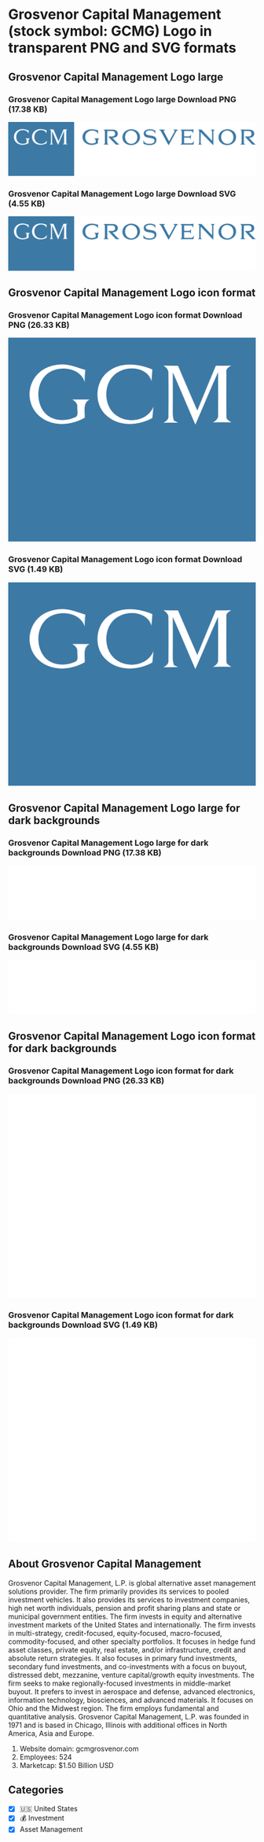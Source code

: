# Grosvenor Capital Management (stock symbol: GCMG) Logo in transparent PNG and SVG formats

## Grosvenor Capital Management Logo large

### Grosvenor Capital Management Logo large Download PNG (17.38 KB)

![Grosvenor Capital Management Logo large Download PNG (17.38 KB)](/img/orig/GCMG_BIG-4d0cb60c.png)

### Grosvenor Capital Management Logo large Download SVG (4.55 KB)

![Grosvenor Capital Management Logo large Download SVG (4.55 KB)](/img/orig/GCMG_BIG-22e67017.svg)

## Grosvenor Capital Management Logo icon format

### Grosvenor Capital Management Logo icon format Download PNG (26.33 KB)

![Grosvenor Capital Management Logo icon format Download PNG (26.33 KB)](/img/orig/GCMG-7136a519.png)

### Grosvenor Capital Management Logo icon format Download SVG (1.49 KB)

![Grosvenor Capital Management Logo icon format Download SVG (1.49 KB)](/img/orig/GCMG-12814730.svg)

## Grosvenor Capital Management Logo large for dark backgrounds

### Grosvenor Capital Management Logo large for dark backgrounds Download PNG (17.38 KB)

![Grosvenor Capital Management Logo large for dark backgrounds Download PNG (17.38 KB)](/img/orig/GCMG_BIG.D-5a52910b.png)

### Grosvenor Capital Management Logo large for dark backgrounds Download SVG (4.55 KB)

![Grosvenor Capital Management Logo large for dark backgrounds Download SVG (4.55 KB)](/img/orig/GCMG_BIG.D-aacf5315.svg)

## Grosvenor Capital Management Logo icon format for dark backgrounds

### Grosvenor Capital Management Logo icon format for dark backgrounds Download PNG (26.33 KB)

![Grosvenor Capital Management Logo icon format for dark backgrounds Download PNG (26.33 KB)](/img/orig/GCMG.D-e8eaf79a.png)

### Grosvenor Capital Management Logo icon format for dark backgrounds Download SVG (1.49 KB)

![Grosvenor Capital Management Logo icon format for dark backgrounds Download SVG (1.49 KB)](/img/orig/GCMG.D-397a32e3.svg)

## About Grosvenor Capital Management

Grosvenor Capital Management, L.P. is global alternative asset management solutions provider. The firm primarily provides its services to pooled investment vehicles. It also provides its services to investment companies, high net worth individuals, pension and profit sharing plans and state or municipal government entities. The firm invests in equity and alternative investment markets of the United States and internationally. The firm invests in multi-strategy, credit-focused, equity-focused, macro-focused, commodity-focused, and other specialty portfolios. It focuses in hedge fund asset classes, private equity, real estate, and/or infrastructure, credit and absolute return strategies. It also focuses in primary fund investments, secondary fund investments, and co-investments with a focus on buyout, distressed debt, mezzanine, venture capital/growth equity investments. The firm seeks to make regionally-focused investments in middle-market buyout. It prefers to invest in aerospace and defense, advanced electronics, information technology, biosciences, and advanced materials. It focuses on Ohio and the Midwest region. The firm employs fundamental and quantitative analysis. Grosvenor Capital Management, L.P. was founded in 1971 and is based in Chicago, Illinois with additional offices in North America, Asia and Europe.

1. Website domain: gcmgrosvenor.com
2. Employees: 524
3. Marketcap: $1.50 Billion USD


## Categories
- [x] 🇺🇸 United States
- [x] 💰 Investment
- [x] Asset Management
